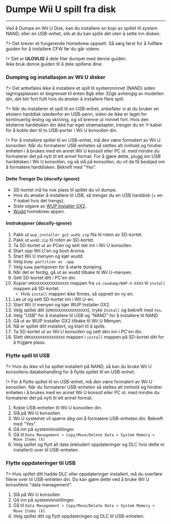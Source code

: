 # Dumpe Wii U spill fra disk
---
Ved å Dumpe en Wii U Disk, kan du installere en kopi av spillet til system NAND, eller en USB-enhet, slik at du kan spille det uten å sette inn disken.

?> Det krever et fungerende Homebrew oppsett. Så sørg først for å fullføre guiden for å installere CFW før du går videre.

!> Det er **ULOVLIG** å dele filer dumpet med denne guiden.  
Ikke bruk denne guiden til å dele spillene dine.

### Dumping og installasjon av Wii U disker

?> Det anbefales ikke å installere et spill til systemminnet (NAND) siden lagringsplassen er begrenset til enten 8gb eller 32gb avhengig av modellen din, det blir fort fullt hvis du ønsker å installere flere spill.

?> Når du installerer et spill til en USB-enhet, anbefaler vi at du bruker en ekstern harddisk istedenfor en USB-penn, siden de ikke er laget for kontinuerlig lesing og skriving, og vil brenne ut minnet fort. Hvis den eksterne harddisken din ikke har eget strømadapter, trenger du en Y-kabel for å koble den til to USB-porter i Wii U konsollen din.

!> For å installere spillet til en USB-enhet, må den være formatert av Wii U konsollen. Når du formaterer USB-enheten så slettes alt innhold og hindrer enheten i å brukes med en annet Wii U konsoll eller PC ol. med mindre du formaterer det på nytt til ett annet format. For å gjøre dette, plugg inn USB harddisken i Wii U konsollen, og så slå på konsollen, du vil da få beskjed om å formatere harddisken. Bekreft med "Yes".

#### Dette Trenger Du {docsify-ignore}

- SD-kortet må ha nok plass til spillet du vil dumpe.
- Hvis du ønsker å installere til USB, så trenger du en USB harddisk (+ en Y-kabel hvis det trengs).
- Siste utgave av [WUP Installer GX2](https://wiiu.cdn.fortheusers.org/zips/wup_installer_gx2_wuhb.zip).
- [Wudd](https://wiiu.cdn.fortheusers.org/zips/wudd.zip) homebrew appen.

#### Instruksjoner {docsify-ignore}

1. Pakk ut `wup_installer_gx2_wuhb.zip` fila til roten av SD-kortet.
1. Pakk ut `wudd.zip` til roten av SD-kortet.
1. Ta SD-kortet ut av PCen og sett det inn i Wii U konsollen.
1. Start opp Wii U'en og boot Aroma.
1. Start Wii U menyen og kjør wudd.
1. Velg `Dump partition as .app`
1. Velg `Game` partisjonen for å starte dumping.
1. Når det er ferdig, gå ut av wudd tilbake til Wii U-menyen.
1. Sett SD-kortet ditt i PC'en din.
1. Kopier `GMXXXXXXXXXXXXXXXX` mappen fra `sd:/wudump/WUP-X-XXXX` til `install` mappen på SD-kortet.
    - Hvis `install` mappen ikke finnes, så opprett en ny en.
1. Løs ut og sett SD-kortet inn i Wii U-en.
1. Start Wii U menyen og kjør WUP Installer GX2.
1. Velg spillet ditt (`GMXXXXXXXXXXXXXXXX`), trykk `Install` og bekreft med `Yes`.
1. Velg "USB" for å installere til USB og "NAND" for å installere til NAND
1. Gå ut av WUP Installer GX2 tilbake til Wii U Menyen.
1. Nå er spillet ditt installert, og klart til å spille.
1. Ta SD-kortet ut av Wii U konsollen og sett den inn i PC'en din.
1. Slett `GMXXXXXXXXXXXXXXXX` mappen i `install` mappen på SD-kortet ditt for å frigjøre plass.

### Flytte spill til USB

?> Hvis du ikke vil ha spillet installert på NAND, så kan du bruke Wii U konsollens databehandling for å flytte spillet til en USB-enhet.

!> For å flytte spillet til en USB-enhet, må den være formatert av Wii U konsollen. Når du formaterer USB-enheten så slettes alt innhold og hindrer enheten i å brukes med en annet Wii U konsoll eller PC ol. med mindre du formaterer det på nytt til ett annet format.

1. Koble USB-enheten til Wii U konsollen din.
1. Slå på Wii U konsollen.
1. Wii U systemet vil spørre deg om å formatere USB-enheten din. Bekreft med "Yes".
1. Gå inn på systeminnstillinger.
1. Gå til `Data Management > Copy/Move/Delete Data > System Memory > Move Items (X)`
1. Velg spillet og flytt all data (inkludert oppdateringer og DLC hvis dette er installert) over til USB-enheten.

### Flytte oppdateringer til USB

?> Hvis spillet ditt hadde DLC eller oppdateringer installert, må du overføre filene over til USB-enheten din. Du kan gjøre dette ved å bruke Wii U konsollens "data management".

1. Slå på Wii U konsollen
1. Gå inn på systeminnstillinger.
1. Gå til `Data Management > Copy/Move/Delete Data > System Memory > Move Items (X)`.
1. Velg spillet ditt og flytt oppdateringen og DLC til USB-enheten.
